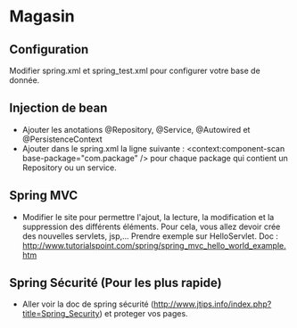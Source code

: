Magasin
============

Configuration
-----------------------
Modifier spring.xml et spring_test.xml pour configurer votre base de donnée.


Injection de bean
-----------------------
* Ajouter les anotations @Repository, @Service, @Autowired et @PersistenceContext
* Ajouter dans le spring.xml la ligne suivante : <context:component-scan base-package="com.package" /> pour chaque package qui contient un Repository ou un service.

Spring MVC
---------------
* Modifier le site pour permettre l'ajout, la lecture, la modification et la suppression des différents éléments. Pour cela, vous allez devoir  crée des nouvelles servlets, jsp,... Prendre exemple sur HelloServlet.
Doc : http://www.tutorialspoint.com/spring/spring_mvc_hello_world_example.htm


Spring Sécurité (Pour les plus rapide)
-------------------------
* Aller voir la doc de spring sécurité (http://www.jtips.info/index.php?title=Spring_Security) et proteger vos pages.
